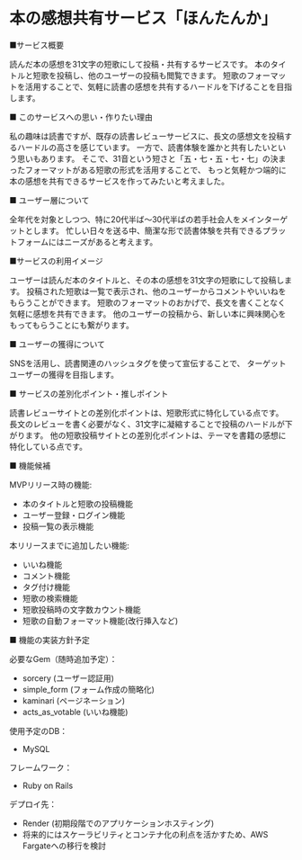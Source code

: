 # 本の感想共有サービス「ほんたんか」

■サービス概要

読んだ本の感想を31文字の短歌にして投稿・共有するサービスです。
本のタイトルと短歌を投稿し、他のユーザーの投稿も閲覧できます。
短歌のフォーマットを活用することで、気軽に読書の感想を共有するハードルを下げることを目指します。

■ このサービスへの思い・作りたい理由

私の趣味は読書ですが、既存の読書レビューサービスに、長文の感想文を投稿するハードルの高さを感じています。
一方で、読書体験を誰かと共有したいという思いもあります。
そこで、31音という短さと「五・七・五・七・七」の決まったフォーマットがある短歌の形式を活用することで、
もっと気軽かつ端的に本の感想を共有できるサービスを作ってみたいと考えました。

■ ユーザー層について

全年代を対象としつつ、特に20代半ば〜30代半ばの若手社会人をメインターゲットとします。
忙しい日々を送る中、簡潔な形で読書体験を共有できるプラットフォームにはニーズがあると考えます。

■サービスの利用イメージ

ユーザーは読んだ本のタイトルと、その本の感想を31文字の短歌にして投稿します。
投稿された短歌は一覧で表示され、他のユーザーからコメントやいいねをもらうことができます。
短歌のフォーマットのおかげで、長文を書くことなく気軽に感想を共有できます。
他のユーザーの投稿から、新しい本に興味関心をもってもらうことにも繋がります。

■ ユーザーの獲得について

SNSを活用し、読書関連のハッシュタグを使って宣伝することで、
ターゲットユーザーの獲得を目指します。

■ サービスの差別化ポイント・推しポイント

読書レビューサイトとの差別化ポイントは、短歌形式に特化している点です。
長文のレビューを書く必要がなく、31文字に凝縮することで投稿のハードルが下がります。
他の短歌投稿サイトとの差別化ポイントは、テーマを書籍の感想に特化している点です。

■ 機能候補

MVPリリース時の機能:
* 本のタイトルと短歌の投稿機能
* ユーザー登録・ログイン機能
* 投稿一覧の表示機能

本リリースまでに追加したい機能:
* いいね機能
* コメント機能
* タグ付け機能
* 短歌の検索機能
* 短歌投稿時の文字数カウント機能
* 短歌の自動フォーマット機能(改行挿入など)

■ 機能の実装方針予定

必要なGem（随時追加予定）：
* sorcery (ユーザー認証用)
* simple_form (フォーム作成の簡略化)
* kaminari (ページネーション)
* acts_as_votable (いいね機能)

使用予定のDB：
* MySQL

フレームワーク：
* Ruby on Rails

デプロイ先：
* Render (初期段階でのアプリケーションホスティング)
* 将来的にはスケーラビリティとコンテナ化の利点を活かすため、AWS Fargateへの移行を検討 

